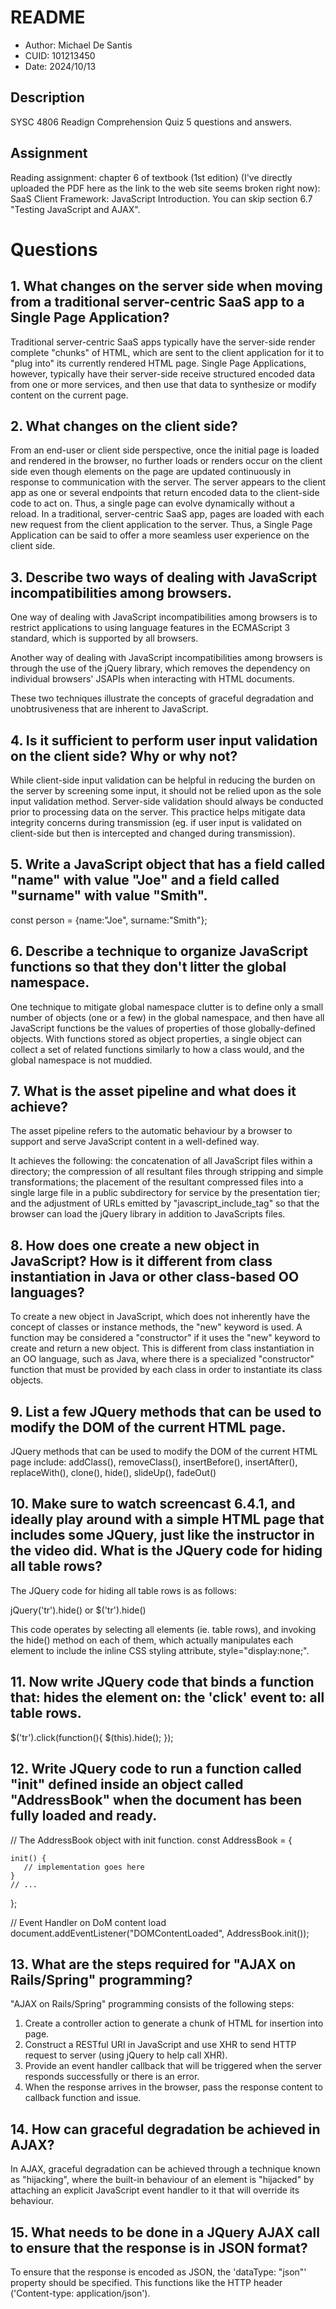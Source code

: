 # README
* Author: Michael De Santis
* CUID: 101213450
* Date: 2024/10/13

## Description
SYSC 4806 Readign Comprehension Quiz 5 questions and answers.

## Assignment
Reading assignment: chapter 6 of textbook (1st edition) (I've directly uploaded the PDF here as the link to the web site seems broken right now): SaaS Client Framework: JavaScript Introduction. You can skip section 6.7 "Testing JavaScript and AJAX". 

# Questions

## 1. What changes on the server side when moving from a traditional server-centric SaaS app to a Single Page Application?
Traditional server-centric SaaS apps typically have the server-side render complete "chunks" of HTML, which are sent to the client application for it to "plug into" its currently rendered HTML page. Single Page Applications, however, typically have their server-side receive structured encoded data from one or more services, and then use that data to synthesize or modify content on the current page.

## 2. What changes on the client side?
From an end-user or client side perspective, once the initial page is loaded and rendered in the browser, no further loads or renders occur on the client side even though elements on the page are updated continuously in response to communication with the server. The server appears to the client app as one or several endpoints that return encoded data to the client-side code to act on. Thus, a single page can evolve dynamically without a reload. In a traditional, server-centric SaaS app, pages are loaded with each new request from the client application to the server. Thus, a Single Page Application can be said to offer a more seamless user experience on the client side.

## 3. Describe two ways of dealing with JavaScript incompatibilities among browsers.
One way of dealing with JavaScript incompatibilities among browsers is to restrict applications to using language features in the ECMAScript 3 standard, which is supported by all browsers.

Another way of dealing with JavaScript incompatibilities among browsers is through the use of the jQuery library, which removes the dependency on individual browsers' JSAPIs when interacting with HTML documents.

These two techniques illustrate the concepts of graceful degradation and unobtrusiveness that are inherent to JavaScript.

## 4. Is it sufficient to perform user input validation on the client side? Why or why not?
While client-side input validation can be helpful in reducing the burden on the server by screening some input, it should not be relied upon as the sole input validation method. Server-side validation should always be conducted prior to processing data on the server. This practice helps mitigate data integrity concerns during transmission (eg. if user input is validated on client-side but then is intercepted and changed during transmission).



## 5. Write a JavaScript object that has a field called "name" with value "Joe" and a field called "surname" with value "Smith".

const person = {name:"Joe", surname:"Smith"};

## 6. Describe a technique to organize JavaScript functions so that they don't litter the global namespace.

One technique to mitigate global namespace clutter is to define only a small number of objects (one or a few) in the global namespace, and then have all JavaScript functions be the values of properties of those globally-defined objects. With functions stored as object properties, a single object can collect a set of related functions similarly to how a class would, and the global namespace is not muddied.


## 7. What is the asset pipeline and what does it achieve?

The asset pipeline refers to the automatic behaviour by a browser to support and serve JavaScript content in a well-defined way.

It achieves the following: the concatenation of all JavaScript files within a directory; the compression of all resultant files through stripping and simple transformations; the placement of the resultant compressed files into a single large file in a public subdirectory for service by the presentation tier; and the adjustment of URLs emitted by "javascript_include_tag" so that the browser can load the jQuery library in addition to JavaScripts files.

## 8. How does one create a new object in JavaScript? How is it different from class instantiation in Java or other class-based OO languages?

To create a new object in JavaScript, which does not inherently have the concept of classes or instance methods, the "new" keyword is used. A function may be considered a "constructor" if it uses the "new" keyword to create and return a new object. This is different from class instantiation in an OO language, such as Java, where there is a specialized "constructor" function that must be provided by each class in order to instantiate its class objects.

## 9. List a few JQuery methods that can be used to modify the DOM of the current HTML page.
JQuery methods that can be used to modify the DOM of the current HTML page include:
addClass(), removeClass(), insertBefore(), insertAfter(), replaceWith(), clone(), hide(), slideUp(), fadeOut()

## 10. Make sure to watch screencast 6.4.1, and ideally play around with a simple HTML page that includes some JQuery, just like the instructor in the video did. What is the JQuery code for hiding all table rows?
The JQuery code for hiding all table rows is as follows:

jQuery('tr').hide()
or
$('tr').hide()

This code operates by selecting all <tr> elements (ie. table rows), and invoking the hide() method on each of them, which actually manipulates each <tr> element to include the inline CSS styling attribute, style="display:none;".

## 11. Now write JQuery code that binds a function that: hides the element on: the 'click' event to: all table rows.

$('tr').click(function(){
  $(this).hide();
});

## 12. Write JQuery code to run a function called "init" defined inside an object called "AddressBook" when the document has been fully loaded and ready.

// The AddressBook object with init function.
const AddressBook = {
    
    init() {
       // implementation goes here     
    }
    // ...

};

// Event Handler on DoM content load
document.addEventListener("DOMContentLoaded", AddressBook.init());

## 13. What are the steps required for "AJAX on Rails/Spring" programming?
"AJAX on Rails/Spring" programming consists of the following steps:
1. Create a controller action to generate a chunk of HTML for insertion into page.
2. Construct a RESTful URI in JavaScript and use XHR to send HTTP request to server (using jQuery to help call XHR).
3. Provide an event handler callback that will be triggered when the server responds successfully or there is an error.
4. When the response arrives in the browser, pass the response content to callback function and issue.

## 14. How can graceful degradation be achieved in AJAX?
In AJAX, graceful degradation can be achieved through a technique known as "hijacking", where the built-in behaviour of an element is "hijacked" by attaching an explicit JavaScript event handler to it that will override its behaviour.

## 15. What needs to be done in a JQuery AJAX call to ensure that the response is in JSON format?
To ensure that the response is encoded as JSON, the 'dataType: "json"' property should be specified. This functions like the HTTP header ('Content-type: application/json').

